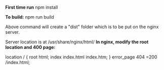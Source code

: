 **First time run**
npm install

**To build:**
npm run build

Above command will create a "dist" folder which is to be put on the nginx server.

Server location is at /usr/share/nginx/html/
**In nginx, modify the root location and 400 page:**

location / {
            root   html;
            index  index.html index.htm;
        }
        error_page 404 =200 /index.html;